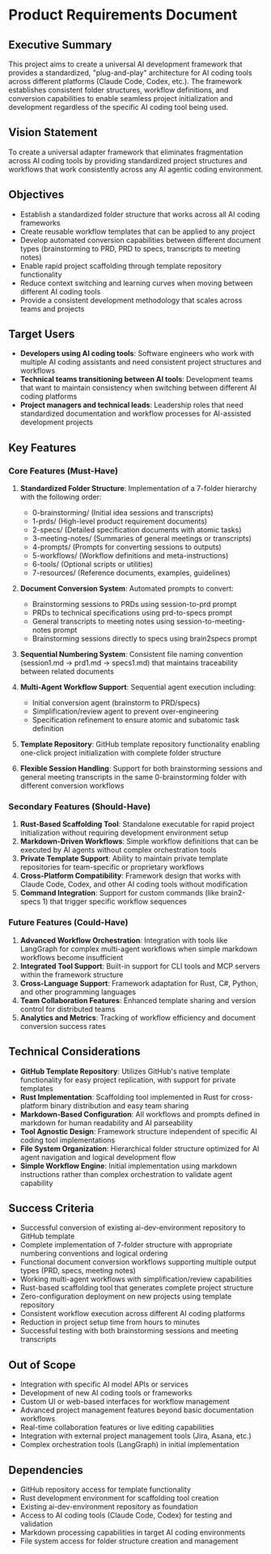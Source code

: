 # Product Requirements Document

## Executive Summary
This project aims to create a universal AI development framework that provides a standardized, "plug-and-play" architecture for AI coding tools across different platforms (Claude Code, Codex, etc.). The framework establishes consistent folder structures, workflow definitions, and conversion capabilities to enable seamless project initialization and development regardless of the specific AI coding tool being used.

## Vision Statement
To create a universal adapter framework that eliminates fragmentation across AI coding tools by providing standardized project structures and workflows that work consistently across any AI agentic coding environment.

## Objectives
- Establish a standardized folder structure that works across all AI coding frameworks
- Create reusable workflow templates that can be applied to any project
- Develop automated conversion capabilities between different document types (brainstorming to PRD, PRD to specs, transcripts to meeting notes)
- Enable rapid project scaffolding through template repository functionality
- Reduce context switching and learning curves when moving between different AI coding tools
- Provide a consistent development methodology that scales across teams and projects

## Target Users
- **Developers using AI coding tools**: Software engineers who work with multiple AI coding assistants and need consistent project structures and workflows
- **Technical teams transitioning between AI tools**: Development teams that want to maintain consistency when switching between different AI coding platforms
- **Project managers and technical leads**: Leadership roles that need standardized documentation and workflow processes for AI-assisted development projects

## Key Features

### Core Features (Must-Have)
1. **Standardized Folder Structure**: Implementation of a 7-folder hierarchy with the following order:
   - 0-brainstorming/ (Initial idea sessions and transcripts)
   - 1-prds/ (High-level product requirement documents)
   - 2-specs/ (Detailed specification documents with atomic tasks)
   - 3-meeting-notes/ (Summaries of general meetings or transcripts)
   - 4-prompts/ (Prompts for converting sessions to outputs)
   - 5-workflows/ (Workflow definitions and meta-instructions)
   - 6-tools/ (Optional scripts or utilities)
   - 7-resources/ (Reference documents, examples, guidelines)

2. **Document Conversion System**: Automated prompts to convert:
   - Brainstorming sessions to PRDs using session-to-prd prompt
   - PRDs to technical specifications using prd-to-specs prompt
   - General transcripts to meeting notes using session-to-meeting-notes prompt
   - Brainstorming sessions directly to specs using brain2specs prompt

3. **Sequential Numbering System**: Consistent file naming convention (session1.md → prd1.md → specs1.md) that maintains traceability between related documents

4. **Multi-Agent Workflow Support**: Sequential agent execution including:
   - Initial conversion agent (brainstorm to PRD/specs)
   - Simplification/review agent to prevent over-engineering
   - Specification refinement to ensure atomic and subatomic task definition

5. **Template Repository**: GitHub template repository functionality enabling one-click project initialization with complete folder structure

6. **Flexible Session Handling**: Support for both brainstorming sessions and general meeting transcripts in the same 0-brainstorming folder with different conversion workflows

### Secondary Features (Should-Have)
1. **Rust-Based Scaffolding Tool**: Standalone executable for rapid project initialization without requiring development environment setup
2. **Markdown-Driven Workflows**: Simple workflow definitions that can be executed by AI agents without complex orchestration tools
3. **Private Template Support**: Ability to maintain private template repositories for team-specific or proprietary workflows
4. **Cross-Platform Compatibility**: Framework design that works with Claude Code, Codex, and other AI coding tools without modification
5. **Command Integration**: Support for custom commands (like brain2-specs 1) that trigger specific workflow sequences

### Future Features (Could-Have)
1. **Advanced Workflow Orchestration**: Integration with tools like LangGraph for complex multi-agent workflows when simple markdown workflows become insufficient
2. **Integrated Tool Support**: Built-in support for CLI tools and MCP servers within the framework structure
3. **Cross-Language Support**: Framework adaptation for Rust, C#, Python, and other programming languages
4. **Team Collaboration Features**: Enhanced template sharing and version control for distributed teams
5. **Analytics and Metrics**: Tracking of workflow efficiency and document conversion success rates

## Technical Considerations
- **GitHub Template Repository**: Utilizes GitHub's native template functionality for easy project replication, with support for private templates
- **Rust Implementation**: Scaffolding tool implemented in Rust for cross-platform binary distribution and easy team sharing
- **Markdown-Based Configuration**: All workflows and prompts defined in markdown for human readability and AI parseability
- **Tool Agnostic Design**: Framework structure independent of specific AI coding tool implementations
- **File System Organization**: Hierarchical folder structure optimized for AI agent navigation and logical development flow
- **Simple Workflow Engine**: Initial implementation using markdown instructions rather than complex orchestration to validate agent capability

## Success Criteria
- Successful conversion of existing ai-dev-environment repository to GitHub template
- Complete implementation of 7-folder structure with appropriate numbering conventions and logical ordering
- Functional document conversion workflows supporting multiple output types (PRD, specs, meeting notes)
- Working multi-agent workflows with simplification/review capabilities
- Rust-based scaffolding tool that generates complete project structure
- Zero-configuration deployment on new projects using template repository
- Consistent workflow execution across different AI coding platforms
- Reduction in project setup time from hours to minutes
- Successful testing with both brainstorming sessions and meeting transcripts

## Out of Scope
- Integration with specific AI model APIs or services
- Development of new AI coding tools or frameworks
- Custom UI or web-based interfaces for workflow management
- Advanced project management features beyond basic documentation workflows
- Real-time collaboration features or live editing capabilities
- Integration with external project management tools (Jira, Asana, etc.)
- Complex orchestration tools (LangGraph) in initial implementation

## Dependencies
- GitHub repository access for template functionality
- Rust development environment for scaffolding tool creation
- Existing ai-dev-environment repository as foundation
- Access to AI coding tools (Claude Code, Codex) for testing and validation
- Markdown processing capabilities in target AI coding environments
- File system access for folder structure creation and management